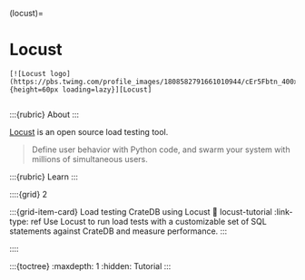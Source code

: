 (locust)=
# Locust

```{div} .float-right
[![Locust logo](https://pbs.twimg.com/profile_images/1808582791661010944/cEr5Fbtn_400x400.jpg){height=60px loading=lazy}][Locust]
```
```{div} .clearfix
```


:::{rubric} About
:::

[Locust] is an open source load testing tool.

> Define user behavior with Python code, and swarm your system with
> millions of simultaneous users. 

:::{rubric} Learn
:::

::::{grid} 2

:::{grid-item-card} Load testing CrateDB using Locust
:link: locust-tutorial
:link-type: ref
Use Locust to run load tests with a customizable set of SQL statements
against CrateDB and measure performance.
:::

::::

:::{toctree}
:maxdepth: 1
:hidden:
Tutorial <tutorial>
:::


[Locust]: https://locust.io/
